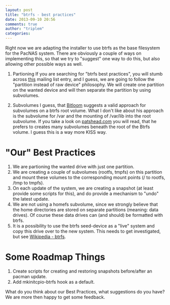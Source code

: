 ```yaml
---
layout: post
title: "btrfs - best practices"
date: 2013-09-10 20:56
comments: true
author: "triplem"
categories:
---
```


Right now we are adapting the installer to use btrfs as the base filesystem for
the PacNAS system. There are obviously a couple of ways on implementing this, so
that we try to "suggest" one way to do this, but also allowing other possible ways
as well.
<!-- more -->

1. Partioning
If you are searching for "btrfs best practices", you will stumb across [this](http://comments.gmane.org/gmane.comp.file-systems.btrfs/25423)
mailing list entry, and I guess, we are going to follow the "partition instead
of raw device" philosophy. We will create one partition on the wanted device and
will then separate the partition by using subvolumes.

1. Subvolumes
I guess, that [Bitloom](http://blog.fabio.mancinelli.me/2012/12/28/Arch_Linux_on_BTRFS.html)
suggests a valid approach for subvolumes on a btrfs root volume. What I don't like about
his approach is the subvolume for /var and the mounting of /var/lib into the root
subvolume. If you take a look on [patshead.com](http://blog.patshead.com/2010/02/testing-btrfs-root-file-system-on-ubuntu.html)
you will read, that he prefers to creates many subvolumes beneath the root of the
Btrfs volume. I guess this is a way more KISS way.

"Our" Best Practices
====================

1. We are partioning the wanted drive with just one partition.
1. We are creating a couple of subvolumes (rootfs, tmpfs) on this partition and
mount these volumes to the corresponding mount points (/ to rootfs, /tmp to tmpfs).
1. On each update of the system, we are creating a snapshot (at least provide
some scripts for this), and do provide a mechanism to "undo" the latest update.
1. We are not using a homefs subvolume, since we strongly believe that the home
directories are stored on separate partitions (meaning: data drives). Of course
these data drives can (and should) be formatted with btrfs.
1. It is a possibility to use the btrfs seed-device as a "live" system and copy this
drive over to the new system. This needs to get investigated, but see [Wikipedia - btrfs](http://en.wikipedia.org/wiki/Btrfs#Seed_devices).

Some Roadmap Things
===================

1. Create scripts for creating and restoring snapshots before/after an pacman
update.
1. Add mkinitcpio-btrfs hook as a default.

What do you think about our Best Practices, what suggestions do you have? We are
more then happy to get some feedback.
